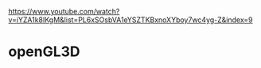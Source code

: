 https://www.youtube.com/watch?v=iYZA1k8IKgM&list=PL6xSOsbVA1eYSZTKBxnoXYboy7wc4yg-Z&index=9
# openGL3D
